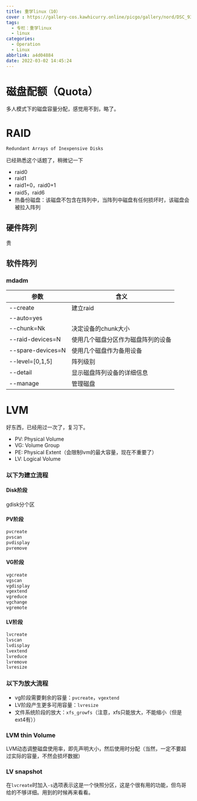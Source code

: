 ```yaml
---
title: 重学linux（10）
cover : https://gallery-cos.kawhicurry.online/picgo/gallery/nord/DSC_9371.JPG
tags:
  - 专栏：重学linux
  - linux
categories:
  - Operation
  - Linux
abbrlink: a4d04884
date: 2022-03-02 14:45:24
---
```


# 磁盘配额（Quota）

多人模式下的磁盘容量分配，感觉用不到，略了。

# RAID

`Redundant Arrays of Inexpensive Disks`

已经熟悉这个话题了，稍微记一下

- raid0
- raid1
- raid1+0，raid0+1
- raid5，raid6
- 热备份磁盘：该磁盘不包含在阵列中，当阵列中磁盘有任何损坏时，该磁盘会被拉入阵列

## 硬件阵列

贵

## 软件阵列

### mdadm

| 参数              | 含义                               |
| ----------------- | ---------------------------------- |
| --create          | 建立raid                           |
| --auto=yes        |                                    |
| --chunk=Nk        | 决定设备的chunk大小                |
| --raid-devices=N  | 使用几个磁盘分区作为磁盘阵列的设备 |
| --spare-devices=N | 使用几个磁盘作为备用设备           |
| --level=[0,1,5]   | 阵列级别                           |
| --detail          | 显示磁盘阵列设备的详细信息         |
| --manage          | 管理磁盘                           |

# LVM

好东西，已经用过一次了，复习下。

- PV: Physical Volume
- VG: Volume Group
- PE: Physical Extent（会限制lvm的最大容量，现在不重要了）
- LV: Logical Volume

### 以下为建立流程

#### Disk阶段

gdisk分个区

#### PV阶段

```bash
pvcreate
pvscan
pvdisplay
pvremove
```

#### VG阶段

```bash
vgcreate
vgscan
vgdisplay
vgextend
vgreduce
vgchange
vgremote
```

#### LV阶段

```bash
lvcreate
lvscan
lvdisplay
lvextend
lvreduce
lvremove
lvresize
```

### 以下为放大流程

- vg阶段需要剩余的容量：`pvcreate`，`vgextend`
- LV阶段产生更多可用容量：`lvresize`
- 文件系统阶段的放大：`xfs_growfs`（注意，xfs只能放大，不能缩小（但是ext4有））

### LVM thin Volume

LVM动态调整磁盘使用率，即先声明大小，然后使用时分配（当然，一定不要超过实际的容量，不然会损坏数据）

### LV snapshot

在`lvcreate`时加入`-s`选项表示这是一个快照分区，这是个很有用的功能，但鸟哥给的不够详细。用到的时候再来看看。


